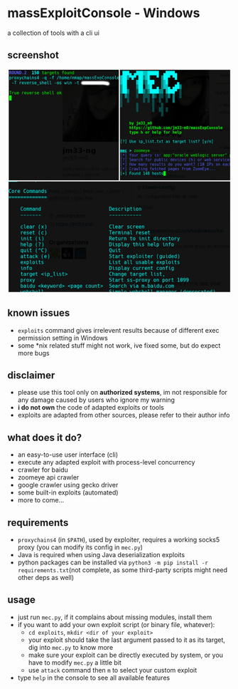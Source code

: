 # massExploitConsole - Windows
a collection of tools with a cli ui

## screenshot

![](/screenshot/main.png)

## known issues

- `exploits` command gives irrelevent results because of different exec permission setting in Windows
- some *nix related stuff might not work, ive fixed some, but do expect more bugs

## disclaimer

- please use this tool only on **authorized systems**, im not responsible for any damage caused by users who ignore my warning
- **i do not own** the code of adapted exploits or tools
- exploits are adapted from other sources, please refer to their author info


## what does it do?

- an easy-to-use user interface (cli)
- execute any adapted exploit with process-level concurrency
- crawler for baidu
- zoomeye api crawler
- google crawler using gecko driver
- some built-in exploits (automated)
- more to come...


## requirements

- `proxychains4` (in `$PATH`), used by exploiter, requires a working socks5 proxy (you can modify its config in `mec.py`)
- Java is required when using Java deserialization exploits
- python packages can be installed via `python3 -m pip install -r requirements.txt`(not complete, as some third-party scripts might need other deps as well)


## usage

- just run `mec.py`, if it complains about missing modules, install them
- if you want to add your own exploit script (or binary file, whatever):
    - `cd exploits`, `mkdir <dir of your exploit>`
    - your exploit should take the last argument passed to it as its target, dig into `mec.py` to know more
    - make sure your exploit can be directly executed by system, or you have to modify `mec.py` a little bit
    - use `attack` command then `m` to select your custom exploit
- type `help` in the console to see all available features
